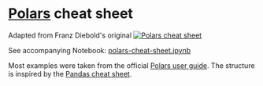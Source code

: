 # [Polars](https://www.pola.rs/) cheat sheet

Adapted from Franz Diebold's original [![Polars cheat sheet](https://franzdiebold.github.io/polars-cheat-sheet/Polars_cheat_sheet.png)](https://franzdiebold.github.io/polars-cheat-sheet/Polars_cheat_sheet.pdf)

See accompanying Notebook: [polars-cheat-sheet.ipynb](polars-cheat-sheet.ipynb)

Most examples were taken from the official [Polars user guide](https://pola-rs.github.io/polars-book/user-guide/).
The structure is inspired by the [Pandas cheat sheet](https://pandas.pydata.org/Pandas_Cheat_Sheet.pdf).
